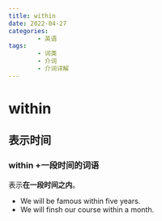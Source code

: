 ```yaml
---
title: within
date: 2022-04-27
categories:
        - 英语
tags:
        - 词类
        - 介词
        - 介词详解
---
```


# within

## 表示时间

### within +一段时间的词语

表示**在一段时间之内**。

- We will be famous within five years.
- We will finsh our course within a month.
